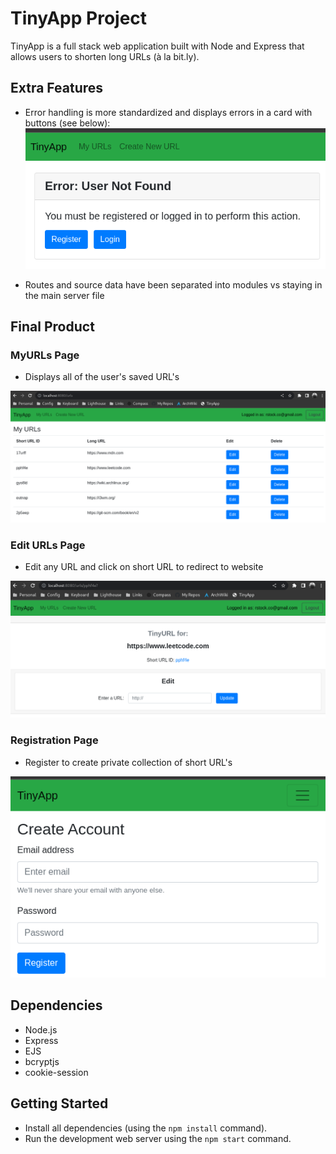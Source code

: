 # TinyApp Project

TinyApp is a full stack web application built with Node and Express that allows users to shorten long URLs (à la bit.ly).

## Extra Features

- Error handling is more standardized and displays errors in a card with buttons (see below):
![Error Card](https://github.com/rstock-co/tinyapp/blob/main/docs/error.png)
  
- Routes and source data have been separated into modules vs staying in the main server file

## Final Product

### MyURLs Page
- Displays all of the user's saved URL's

![My URLs Page](https://github.com/rstock-co/tinyapp/blob/main/docs/urls-page.png)

### Edit URLs Page
- Edit any URL and click on short URL to redirect to website
  
![Edit URLs](https://github.com/rstock-co/tinyapp/blob/main/docs/edit-url.png)

### Registration Page
- Register to create private collection of short URL's

![Register](https://github.com/rstock-co/tinyapp/blob/main/docs/register.png)

## Dependencies

- Node.js
- Express
- EJS
- bcryptjs
- cookie-session

## Getting Started

- Install all dependencies (using the `npm install` command).
- Run the development web server using the `npm start` command.